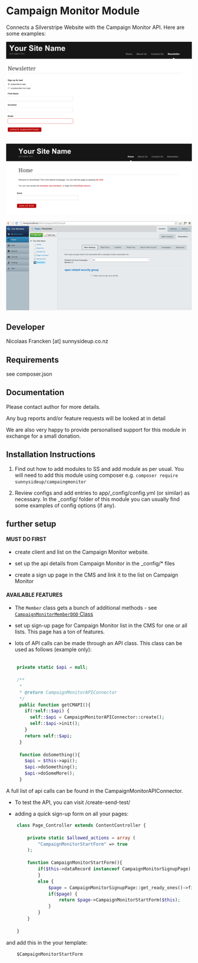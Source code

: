 Campaign Monitor Module
================================================================================

Connects a Silverstripe Website with the Campaign Monitor
API. Here are some examples:

![Sign Up Page](docs/screenshots/SignupForm.png)

![Quick Sign Up Form](docs/screenshots/QuickSignupForm.png)

![Back-End](docs/screenshots/Backend.png)


Developer
-----------------------------------------------
Nicolaas Francken [at] sunnysideup.co.nz


Requirements
-----------------------------------------------
see composer.json


Documentation
-----------------------------------------------
Please contact author for more details.

Any bug reports and/or feature requests will be
looked at in detail

We are also very happy to provide personalised support
for this module in exchange for a small donation.


Installation Instructions
-----------------------------------------------

1. Find out how to add modules to SS and add module as per usual.
   You will need to add this module using composer
   e.g. `composer require sunnysideup/campaingmonitor`

2. Review configs and add entries to app/_config/config.yml
(or similar) as necessary.
In the _config/ folder of this module
you can usually find some examples of config options (if any).


further setup
-----------------------------------------------

#### MUST DO FIRST

 * create client and list on the Campaign Monitor website.

 * set up the api details from Campaign Monitor in the _config/* files

 * create a sign up page in the CMS and link it to the list on Campaign Monitor

#### AVAILABLE FEATURES

 * The `Member` class gets a bunch of additional methods - see [`CampaignMonitorMemberDOD` Class](code/decorators/CampaignMonitorMemberDOD.php)

 * set up sign-up page for Campaign Monitor list in the CMS for one or all lists. This page has a ton of features.

 * lots of API calls can be made through an API class. This class can be used as follows (example only):

```php

    private static $api = null;

    /**
     *
     * @return CampaignMonitorAPIConnector
     */
     public function getCMAPI(){
       if(!self::$api) {
         self::$api = CampaignMonitorAPIConnector::create();
         self::$api->init();
       }
       return self::$api;
     }

     function doSomething(){
       $api = $this->api();
       $api->doSomething();
       $api->doSomeMore();
     }
```

A full list of api calls can be found in the CampaignMonitorAPIConnector.

 * To test the API, you can visit /create-send-test/

 * adding a quick sign-up form on all your pages:

```php
    class Page_Controller extends ContentController {

        private static $allowed_actions = array (
            "CampaignMonitorStartForm" => true
        );

        function CampaignMonitorStartForm(){
            if($this->dataRecord instanceof CampaignMonitorSignupPage) {
            }
            else {
                $page = CampaignMonitorSignupPage::get_ready_ones()->first();
                if($page) {
                    return $page->CampaignMonitorStartForm($this);
                }
            }
        }

    }

```

and add this in the your template:

```html
    $CampaignMonitorStartForm
```
